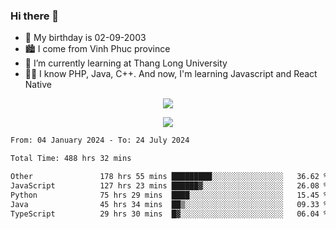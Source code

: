 ### Hi there 👋
- 🎂 My birthday is 02-09-2003
- 🏙️ I come from Vinh Phuc province
- 🌱 I’m currently learning at Thang Long University
- 🧑‍💻 I know PHP, Java, C++. And now, I'm learning Javascript and React Native
<p align="center"><img src="https://github-readme-stats.vercel.app/api?username=tmquang0209&show_icons=true&theme=gradient"></p>
<p align="center"><img src="https://github-readme-stats.vercel.app/api/top-langs/?username=tmquang0209&hide=scss,css&langs_count=10"></p>
<!--START_SECTION:waka-->

```txt
From: 04 January 2024 - To: 24 July 2024

Total Time: 488 hrs 32 mins

Other               178 hrs 55 mins █████████░░░░░░░░░░░░░░░░   36.62 %
JavaScript          127 hrs 23 mins ██████▓░░░░░░░░░░░░░░░░░░   26.08 %
Python              75 hrs 29 mins  ████░░░░░░░░░░░░░░░░░░░░░   15.45 %
Java                45 hrs 34 mins  ██▒░░░░░░░░░░░░░░░░░░░░░░   09.33 %
TypeScript          29 hrs 30 mins  █▓░░░░░░░░░░░░░░░░░░░░░░░   06.04 %
```

<!--END_SECTION:waka-->
